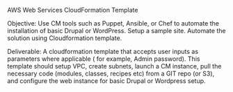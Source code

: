 AWS Web Services CloudFormation Template

Objective:
Use CM tools such as Puppet, Ansible, or Chef to automate the installation of basic Drupal or WordPress. Setup a sample site. Automate the solution using Cloudformation template.
 
Deliverable:
A cloudformation template that accepts user inputs as parameters where applicable ( for example, Admin password). This template should setup VPC, create subnets, launch a CM instance, pull the necessary code (modules, classes, recipes etc) from a GIT repo (or S3), and configure the web instance for basic Drupal or Wordpress setup.
